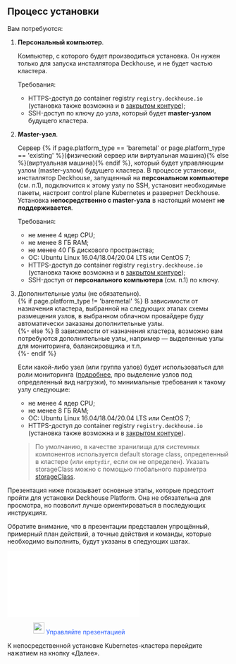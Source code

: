 ## Процесс установки

Вам потребуются:
1. **Персональный компьютер**.
 
   Компьютер, с которого будет производиться установка. Он нужен только для запуска инсталлятора Deckhouse, и не будет частью кластера. 
   
   Требования:
   - HTTPS-доступ до container registry `registry.deckhouse.io` (установка также возможна и в [закрытом контуре](/ru/documentation/v1/deckhouse-faq.html#как-установить-deckhouse-из-стороннего-registry));
   - SSH-доступ по ключу до узла, который будет **master-узлом** будущего кластера. 
2. **Master-узел**.
 
   Сервер {% if page.platform_type == 'baremetal' or page.platform_type == 'existing' %}(физический сервер или виртуальная машина){% else %}(виртуальная машина){% endif %}, который будет управляющим узлом (master-узлом) будущего кластера. В процессе установки, инсталлятор Deckhouse, запущенный на **персональном компьютере** (см. п.1), подключится к этому узлу по SSH, установит необходимые пакеты, настроит control plane Kubernetes и развернет Deckhouse. Установка **непосредственно с master-узла** в настоящий момент **не поддерживается**.

   Требования: 
   - не менее 4 ядер CPU;
   - не менее 8  ГБ RAM;
   - не менее 40 ГБ дискового пространства;
   - ОС: Ubuntu Linux 16.04/18.04/20.04 LTS или CentOS 7;
   - HTTPS-доступ до container registry `registry.deckhouse.io` (установка также возможна и в [закрытом контуре](/ru/documentation/v1/deckhouse-faq.html#как-установить-deckhouse-из-стороннего-registry));
   - SSH-доступ от **персонального компьютера** (см. п.1) по ключу. 

3. Дополнительные узлы (не обязательно).   
{% if page.platform_type != 'baremetal' %}
   В зависимости от назначения кластера, выбранной на следующих этапах схемы размещения узлов, в выбранном облачном провайдере буду автоматически заказаны дополнительные узлы.   
{%- else %}
   В зависимости от назначения кластера, возможно вам потребуются дополнительные узлы, например — выделенные узлы для мониторинга, балансировщика и т.п.    
{%- endif %}

   Если какой-либо узел (или группа узлов) будет использоваться для роли мониторинга ([подробнее](/ru/documentation/v1/#выделение-узлов-под-определенный-вид-нагрузки), про выделение узлов под определенный вид нагрузки), то минимальные требования к такому узлу следующие:
   - не менее 4 ядер CPU;
   - не менее 8  ГБ RAM;
   - ОС: Ubuntu Linux 16.04/18.04/20.04 LTS или CentOS 7;
   - HTTPS-доступ до container registry `registry.deckhouse.io` (установка также возможна и в [закрытом контуре](/ru/documentation/v1/deckhouse-faq.html#как-установить-deckhouse-из-стороннего-registry)).
 
   > По умолчанию, в качестве хранилища для системных компонентов используется default storage class, определенный в кластере (или `emptydir`, если он не определен). Указать storageClass можно с помощью глобального параметра [storageClass](/ru/documentation/v1/deckhouse-configure-global.html#параметры).  
   
Презентация ниже показывает основные этапы, которые предстоит пройти для установки Deckhouse Platform. Она не обязательна для просмотра, но позволит лучше ориентироваться в последующих инструкциях.

Обратите внимание, что в презентации представлен упрощённый, примерный план действий, а точные действия и команды, которые необходимо выполнить, будут указаны в следующих шагах.

<iframe src="{{ include.presentation }}" frameborder="0" width="{{ include.width }}" height="{{ include.height }}" allowfullscreen="true" mozallowfullscreen="true" webkitallowfullscreen="true"></iframe>

<p class="text text_alt" style="color: #2A5EFF">
  <img src="/images/icons/arrow-up.svg" alt="" style="width: 25px;margin-left: 59px;position: relative;top: -2px;">
  Управляйте презентацией
</p>

К непосредственной установке Kubernetes-кластера перейдите нажатием на кнопку «Далее».
